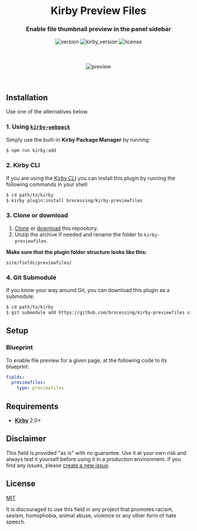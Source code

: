 <h1 align="center">Kirby Preview Files</h1>
<h3 align="center">Enable file thumbnail preview in the panel sidebar</h3>

<div align="center">
    <img alt="version" src="https://img.shields.io/badge/version-1.0.0-green.svg?style=flat-square"/>
    <img alt="kirby_version" src="https://img.shields.io/badge/kirby-2.0+-red.svg?style=flat-square"/>
    <img alt="license" src="https://img.shields.io/badge/license-MIT-blue.svg?style=flat-square"/>
    <br>
    <br>
    <br>
    <br>
    <img alt="preview" src="https://github.com/brocessing/kirby-previewfiles/blob/assets/preview.gif?raw=true">
</div>

<br>
<br>

## Installation

Use one of the alternatives below.

### 1. Using [`kirby-webpack`](https://github.com/brocessing/kirby-webpack)

Simply use the built-in **Kirby Package Manager** by running:

```sh
$ npm run kirby:add
```

### 2. Kirby CLI

If you are using the [Kirby CLI](https://github.com/getkirby/cli) you can install this plugin by running the following commands in your shell:

```sh
$ cd path/to/kirby
$ kirby plugin:install brocessing/kirby-previewfiles
```

### 3. Clone or download

1. [Clone](https://github.com/brocessing/kirby-previewfiles.git) or [download](https://github.com/brocessing/kirby-previewfiles/archive/master.zip) this repository.
2. Unzip the archive if needed and rename the folder to `kirby-previewfiles`.

**Make sure that the plugin folder structure looks like this:**

```text
site/fields/previewfiles/
```

### 4. Git Submodule

If you know your way around Git, you can download this plugin as a submodule:

```sh
$ cd path/to/kirby
$ git submodule add https://github.com/brocessing/kirby-previewfiles site/plugins/kirby-previewfiles
```

## Setup

### Blueprint

To enable file preview for a given page, at the following code to its blueprint: 

```yaml
fields:
  previewfiles:
    type: previewfiles
```

## Requirements

- [**Kirby**](https://getkirby.com/) 2.0+

## Disclaimer

This field is provided "as is" with no guarantee. Use it at your own risk and always test it yourself before using it in a production environment. If you find any issues, please [create a new issue](https://github.com/brocessing/kirby-previewfiles/issues/new).

## License

[MIT](https://opensource.org/licenses/MIT)

It is discouraged to use this field in any project that promotes racism, sexism, homophobia, animal abuse, violence or any other form of hate speech.
